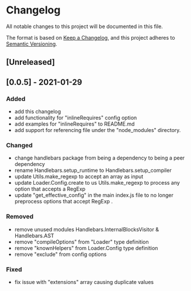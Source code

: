 # Changelog
All notable changes to this project will be documented in this file.

The format is based on [Keep a Changelog](https://keepachangelog.com/en/1.0.0/),
and this project adheres to [Semantic Versioning](https://semver.org/spec/v2.0.0.html).

## [Unreleased]

## [0.0.5] - 2021-01-29
### Added
- add this changelog
- add functionality for "inlineRequires" config option
- add examples for "inlineRequires" to README.md
- add support for referencing file under the "node_modules" directory.

### Changed
- change handlebars package from being a dependency to being a peer dependency
- rename Handlebars.setup_runtime to Handlebars.setup_compiler
- update Utils.make_regexp to accept an array as input
- update Loader.Config.create to us Utils.make_regexp to process any option that accepts a RegExp
- update "get_effective_config" in the main index.js file to no longer preprocess options that accept RegExp .

### Removed
- remove unused modules Handlebars.InternalBlocksVisitor & Handlebars.AST
- remove "compileOptions" from "Loader" type definition
- remove "knownHelpers" from Loader.Config type definition
- remove "exclude" from config options

### Fixed
- fix issue with "extensions" array causing duplicate values
